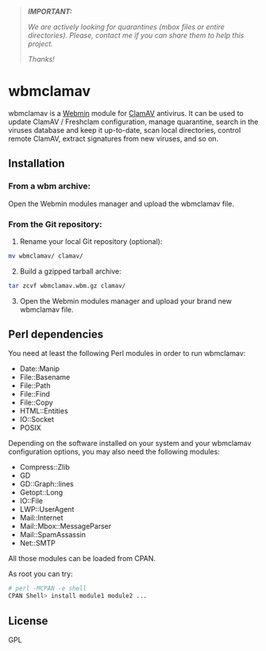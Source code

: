 > ***IMPORTANT:***
>
> _We are actively looking for quarantines (mbox files or entire directories)._
> _Please, contact me if you can share them to help this project._
>
> _Thanks!_

# wbmclamav

wbmclamav is a [Webmin](http://www.webmin.com) module for [ClamAV](https://www.clamav.net) antivirus. It can be used to update ClamAV / Freshclam configuration, manage quarantine, search in the viruses database and keep it up-to-date, scan local directories, control remote ClamAV,  extract signatures from new viruses, and so on.

## Installation

### From a wbm archive:

Open the Webmin modules manager and upload the wbmclamav file.

### From the Git repository:

1. Rename your local Git repository (optional):
```bash
mv wbmclamav/ clamav/
```
2. Build a gzipped tarball archive:
```bash
tar zcvf wbmclamav.wbm.gz clamav/
```
3. Open the Webmin modules manager and upload your brand new wbmclamav file.

## Perl dependencies

You need at least the following Perl modules in order to run wbmclamav:

- Date::Manip
- File::Basename
- File::Path
- File::Find
- File::Copy
- HTML::Entities
- IO::Socket
- POSIX

Depending on the software installed on your system and your wbmclamav configuration options, you may also need the following modules:

- Compress::Zlib
- GD
- GD::Graph::lines
- Getopt::Long
- IO::File
- LWP::UserAgent
- Mail::Internet
- Mail::Mbox::MessageParser
- Mail::SpamAssassin
- Net::SMTP

All those modules can be loaded from CPAN.

As root you can try:

```bash
# perl -MCPAN -e shell
CPAN Shell> install module1 module2 ...
```

## License
GPL

